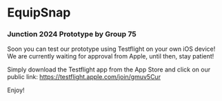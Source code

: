 # EquipSnap

### Junction 2024 Prototype by Group 75

Soon you can test our prototype using Testflight on your own iOS device! 
We are currently waiting for approval from Apple, until then, stay patient!

Simply download the Testflight app from the App Store and click on our public link:
https://testflight.apple.com/join/gmuv5Cur

Enjoy!


